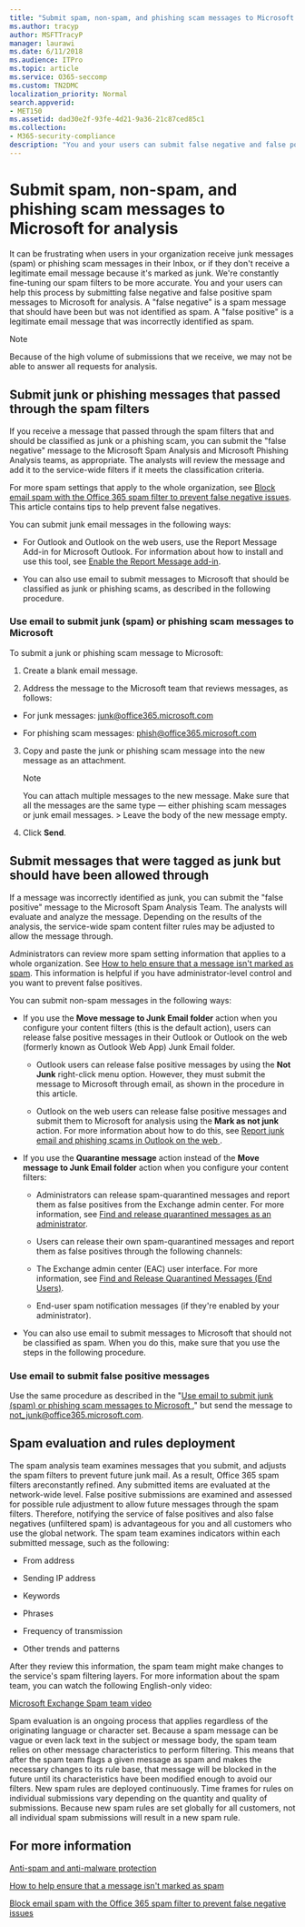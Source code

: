 ```yaml
---
title: "Submit spam, non-spam, and phishing scam messages to Microsoft for analysis"
ms.author: tracyp
author: MSFTTracyP
manager: laurawi
ms.date: 6/11/2018
ms.audience: ITPro
ms.topic: article
ms.service: O365-seccomp
ms.custom: TN2DMC
localization_priority: Normal
search.appverid:
- MET150
ms.assetid: dad30e2f-93fe-4d21-9a36-21c87ced85c1
ms.collection:
- M365-security-compliance
description: "You and your users can submit false negative and false positive spam messages to Microsoft for analysis. "
---
```


# Submit spam, non-spam, and phishing scam messages to Microsoft for analysis

It can be frustrating when users in your organization receive junk messages (spam) or phishing scam messages in their Inbox, or if they don't receive a legitimate email message because it's marked as junk. We're constantly fine-tuning our spam filters to be more accurate. You and your users can help this process by submitting false negative and false positive spam messages to Microsoft for analysis. A "false negative" is a spam message that should have been but was not identified as spam. A "false positive" is a legitimate email message that was incorrectly identified as spam. 
  
> [!NOTE]
> Because of the high volume of submissions that we receive, we may not be able to answer all requests for analysis. 
  
## Submit junk or phishing messages that passed through the spam filters
<a name="sectionSection0"> </a>

If you receive a message that passed through the spam filters that and should be classified as junk or a phishing scam, you can submit the "false negative" message to the Microsoft Spam Analysis and Microsoft Phishing Analysis teams, as appropriate. The analysts will review the message and add it to the service-wide filters if it meets the classification criteria. 
  
For more spam settings that apply to the whole organization, see [Block email spam with the Office 365 spam filter to prevent false negative issues](https://go.microsoft.com/fwlink/p/?LinkId=534225). This article contains tips to help prevent false negatives.
  
You can submit junk email messages in the following ways:
  
- For Outlook and Outlook on the web users, use the Report Message Add-in for Microsoft Outlook. For information about how to install and use this tool, see [Enable the Report Message add-in](https://support.office.com/article/4250c4bc-6102-420b-9e0a-a95064837676). 
        
- You can also use email to submit messages to Microsoft that should be classified as junk or phishing scams, as described in the following procedure.
    
### Use email to submit junk (spam) or phishing scam messages to Microsoft
<a name="Useemailtosubmitjunkspamorphishingscammessages"> </a>

To submit a junk or phishing scam message to Microsoft:
  
1. Create a blank email message.
    
2. Address the message to the Microsoft team that reviews messages, as follows: 
    
  - For junk messages: junk@office365.microsoft.com
    
  - For phishing scam messages: phish@office365.microsoft.com
    
3. Copy and paste the junk or phishing scam message into the new message as an attachment. 
    
    > [!NOTE]
    > You can attach multiple messages to the new message. Make sure that all the messages are the same type — either phishing scam messages or junk email messages. > Leave the body of the new message empty. 
  
4. Click **Send**.
    
## Submit messages that were tagged as junk but should have been allowed through
<a name="sectionSection1"> </a>

If a message was incorrectly identified as junk, you can submit the "false positive" message to the Microsoft Spam Analysis Team. The analysts will evaluate and analyze the message. Depending on the results of the analysis, the service-wide spam content filter rules may be adjusted to allow the message through.
  
Administrators can review more spam setting information that applies to a whole organization. See [How to help ensure that a message isn't marked as spam](https://go.microsoft.com/fwlink/p/?LinkId=534224). This information is helpful if you have administrator-level control and you want to prevent false positives.
  
You can submit non-spam messages in the following ways:
  
- If you use the **Move message to Junk Email folder** action when you configure your content filters (this is the default action), users can release false positive messages in their Outlook or Outlook on the web (formerly known as Outlook Web App) Junk Email folder. 
    
  - Outlook users can release false positive messages by using the **Not Junk** right-click menu option. However, they must submit the message to Microsoft through email, as shown in the procedure in this article. 
    
  - Outlook on the web users can release false positive messages and submit them to Microsoft for analysis using the **Mark as not junk** action. For more information about how to do this, see [Report junk email and phishing scams in Outlook on the web ](report-junk-email-and-phishing-scams-in-outlook-on-the-web-eop.md).
    
- If you use the **Quarantine message** action instead of the **Move message to Junk Email folder** action when you configure your content filters: 
    
  - Administrators can release spam-quarantined messages and report them as false positives from the Exchange admin center. For more information, see [Find and release quarantined messages as an administrator](find-and-release-quarantined-messages-as-an-administrator.md).
    
  - Users can release their own spam-quarantined messages and report them as false positives through the following channels: 
    
  - The Exchange admin center (EAC) user interface. For more information, see [Find and Release Quarantined Messages (End Users)](http://technet.microsoft.com/library/e439b560-827a-4807-abd3-6b861c1ff786.aspx).
    
  - End-user spam notification messages (if they're enabled by your administrator). 
    
- You can also use email to submit messages to Microsoft that should not be classified as spam. When you do this, make sure that you use the steps in the following procedure.
    
### Use email to submit false positive messages

Use the same procedure as described in the "[Use email to submit junk (spam) or phishing scam messages to Microsoft ](submit-spam-non-spam-and-phishing-scam-messages-to-microsoft-for-analysis.md#Useemailtosubmitjunkspamorphishingscammessages)," but send the message to not_junk@office365.microsoft.com.
  
## Spam evaluation and rules deployment
<a name="sectionSection2"> </a>

The spam analysis team examines messages that you submit, and adjusts the spam filters to prevent future junk mail. As a result, Office 365 spam filters areconstantly refined. Any submitted items are evaluated at the network-wide level. False positive submissions are examined and assessed for possible rule adjustment to allow future messages through the spam filters. Therefore, notifying the service of false positives and also false negatives (unfiltered spam) is advantageous for you and all customers who use the global network. The spam team examines indicators within each submitted message, such as the following:
  
- From address
    
- Sending IP address
    
- Keywords
    
- Phrases
    
- Frequency of transmission
    
- Other trends and patterns
    
After they review this information, the spam team might make changes to the service's spam filtering layers. For more information about the spam team, you can watch the following English-only video:
  
[Microsoft Exchange Spam team video](https://youtu.be/-TpX_-GMC7o?hd=1)
  
Spam evaluation is an ongoing process that applies regardless of the originating language or character set. Because a spam message can be vague or even lack text in the subject or message body, the spam team relies on other message characteristics to perform filtering. This means that after the spam team flags a given message as spam and makes the necessary changes to its rule base, that message will be blocked in the future until its characteristics have been modified enough to avoid our filters. New spam rules are deployed continuously. Time frames for rules on individual submissions vary depending on the quantity and quality of submissions. Because new spam rules are set globally for all customers, not all individual spam submissions will result in a new spam rule.
   
## For more information
<a name="sectionSection4"> </a>

[Anti-spam and anti-malware protection](http://technet.microsoft.com/library/93c6c227-7442-4293-b64d-ec8f15c928db.aspx)
  
[How to help ensure that a message isn't marked as spam](https://go.microsoft.com/fwlink/p/?LinkId=534224)
  
[Block email spam with the Office 365 spam filter to prevent false negative issues](https://go.microsoft.com/fwlink/p/?LinkId=534225)
  

